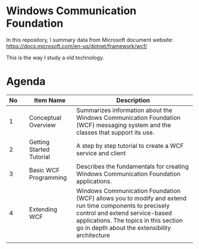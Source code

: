 # Windows Communication Foundation
In this repository, I summary data from Microsoft document website: https://docs.microsoft.com/en-us/dotnet/framework/wcf/

This is the way I study a old technology. 

# Agenda
| No |  | Item Name | Description |
|----|------------|----------|----|
| 1 |  | Conceptual Overview | Summarizes information about the Windows Communication Foundation (WCF) messaging system and the classes that support its use. |
| 2 ||Getting Started Tutorial| A step by step tutorial to create a WCF service and client |
| 3 ||Basic WCF Programming| Describes the fundamentals for creating Windows Communication Foundation applications. |
| 4 ||Extending WCF| Windows Communication Foundation (WCF) allows you to modify and extend run time components to precisely control and extend service-based applications. The topics in this section go in depth about the extensibility architecture |
|  |||  |

